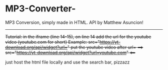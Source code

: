 # MP3-Converter-
MP3 Conversion, simply made in HTML. API by Matthew Asuncion!

---

~~Tutorial: in the iframe (line 14-15), on line 14 add the url for the youtube video (youtube.com for short)
Example: src="https://yt-download.org/api/widget?url=" put the youtube video after url= 
==> src="https://yt-download.org/api/widget?url=youtube.com" <==~~

just host the html file locally and use the search bar, pizzazz
